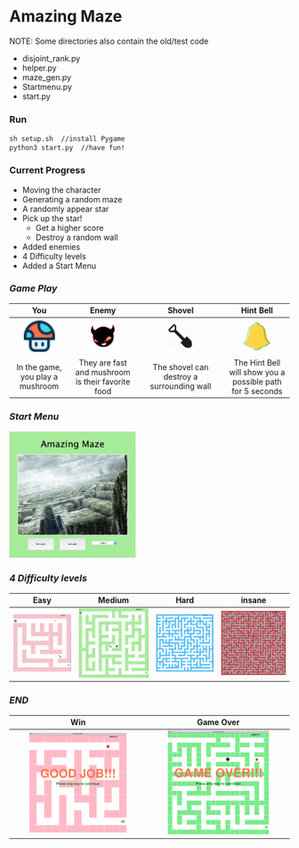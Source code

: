 # **Amazing Maze**
NOTE: Some directories also contain the old/test code
- disjoint_rank.py
- helper.py
- maze_gen.py
- Startmenu.py
- start.py

### Run  
    sh setup.sh  //install Pygame
    python3 start.py  //have fun!

### Current Progress
- Moving the character
- Generating a random maze
- A randomly appear star
- Pick up the star!
  - Get a higher score
  - Destroy a random wall
- Added enemies
- 4 Difficulty levels
- Added a Start Menu


### *Game Play*
| You | Enemy | Shovel | Hint Bell |
|:-----:|:-----:|:-----:| :-----: |
|<img src="img/mushroom.png" width="60%"> | <img src="img/enemy.png" width="50%">|<img src="img/shovel.png" width="30%"> | <img src="img/hint.png" width="60%"> |
| In the game, you play a mushroom |They are fast and mushroom is their favorite food | The shovel can destroy a surrounding wall | The Hint Bell will show you a possible path for 5 seconds |

### *Start Menu*
<img src="img/menu.png" width="45%">

### *4 Difficulty levels*
| Easy | Medium | Hard | insane |
| -------- | -------- | -------- | -------- |
| <img src="img/easy.png" width="100%"> | <img src="img/mid.png" width="100%"> | <img src="img/hard.png" width="100%"> | <img src="img/ins.png" width="100%"> |

### *END*
| Win | Game Over|
| :---: | :---: |
|<img src="img/win_sample1.png" width="75%">|<img src="img/over_sample.png" width="75%">|

